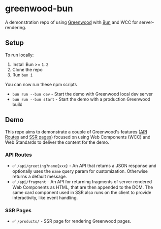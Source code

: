 # greenwood-bun

A demonstration repo of using [Greenwood](https://greenwoodjs.dev/) with [Bun](https://bun.sh/) and WCC for server-rendering.

## Setup

To run locally:

1. Install Bun >= `1.2`
1. Clone the repo
1. Run `bun i`

You can now run these npm scripts
- `bun run --bun dev` - Start the demo with Greenwood local dev server
- `bun run --bun start` - Start the demo with a production Greenwood build

## Demo

This repo aims to demonstrate a couple of Greenwood's features ([API Routes](https://www.greenwoodjs.io/docs/api-routes/) and [SSR pages](https://www.greenwoodjs.io/docs/server-rendering/#routes)) focused on using Web Components (WCC) and Web Standards to deliver the content for the demo.

### API Routes

- ✅  `/api/greeting?name{xxx}` - An API that returns a JSON response and optionally uses the `name` query param for customization.  Otherwise returns a default message.
- ✅ `/api/fragment` - An API for returning fragments of server rendered Web Components as HTML, that are then appended to the DOM.  The same card component used in SSR also runs on the client to provide interactivity, like event handling.

### SSR Pages

- ✅ `/products/` - SSR page for rendering Greenwood pages.